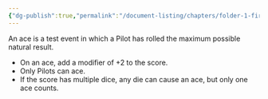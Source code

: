 ```yaml
---
{"dg-publish":true,"permalink":"/document-listing/chapters/folder-1-first-steps/tests-folder/ace/"}
---
```



An ace is a test event in which a Pilot has rolled the maximum possible natural result.
- On an ace, add a modifier of +2 to the score.
- Only Pilots can ace.
- If the score has multiple dice, any die can cause an ace, but only one ace counts.